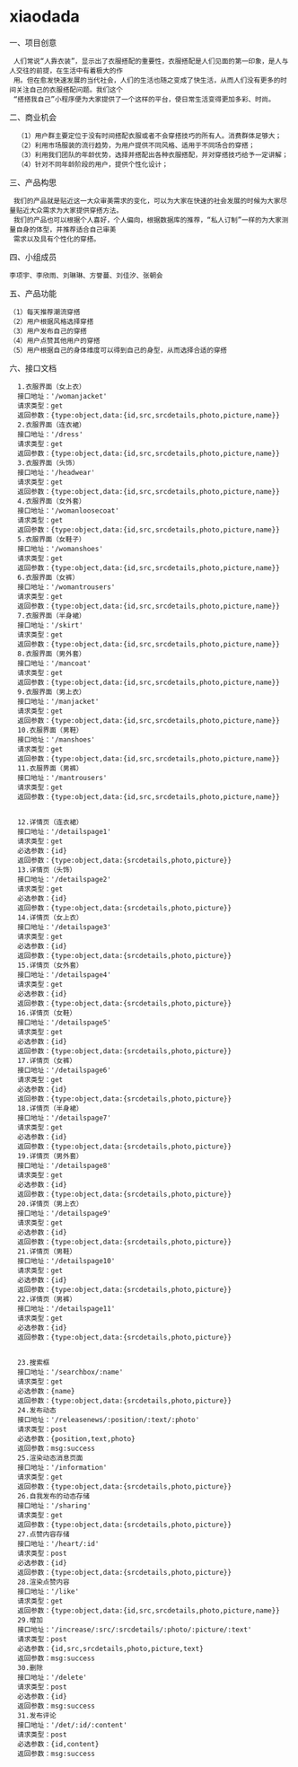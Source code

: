 # xiaodada
一、项目创意

     人们常说“人靠衣装”，显示出了衣服搭配的重要性，衣服搭配是人们见面的第一印象，是人与人交往的前提，在生活中有着极大的作
     用。但在愈发快速发展的当代社会，人们的生活也随之变成了快生活，从而人们没有更多的时间关注自己的衣服搭配问题。我们这个
     “搭搭我自己”小程序便为大家提供了一个这样的平台，使日常生活变得更加多彩、时尚。
二、商业机会

      （1）用户群主要定位于没有时间搭配衣服或者不会穿搭技巧的所有人。消费群体足够大；
      （2）利用市场服装的流行趋势，为用户提供不同风格、适用于不同场合的穿搭；
      （3）利用我们团队的年龄优势，选择并搭配出各种衣服搭配，并对穿搭技巧给予一定讲解；
      （4）针对不同年龄阶段的用户，提供个性化设计；
三、产品构思

     我们的产品就是贴近这一大众审美需求的变化，可以为大家在快速的社会发展的时候为大家尽量贴近大众需求为大家提供穿搭方法。
     我们的产品也可以根据个人喜好，个人偏向，根据数据库的推荐，“私人订制”一样的为大家测量自身的体型，并推荐适合自己审美
     需求以及具有个性化的穿搭。
四、小组成员

    李项宇、李欣雨、刘琳琳、方誉蔓、刘佳汐、张朝会
 五、产品功能

    （1）每天推荐潮流穿搭
    （2）用户根据风格选择穿搭
    （3）用户发布自己的穿搭
    （4）用户点赞其他用户的穿搭
    （5）用户根据自己的身体维度可以得到自己的身型，从而选择合适的穿搭
六、接口文档

      1.衣服界面（女上衣）
      接口地址：'/womanjacket'
      请求类型：get
      返回参数：{type:object,data:{id,src,srcdetails,photo,picture,name}}
      2.衣服界面（连衣裙）      
      接口地址：'/dress'
      请求类型：get
      返回参数：{type:object,data:{id,src,srcdetails,photo,picture,name}}
      3.衣服界面（头饰）    
      接口地址：'/headwear'
      请求类型：get
      返回参数：{type:object,data:{id,src,srcdetails,photo,picture,name}}
      4.衣服界面（女外套）      
      接口地址：'/womanloosecoat'
      请求类型：get
      返回参数：{type:object,data:{id,src,srcdetails,photo,picture,name}}
      5.衣服界面（女鞋子）     
      接口地址：'/womanshoes'
      请求类型：get
      返回参数：{type:object,data:{id,src,srcdetails,photo,picture,name}}
      6.衣服界面（女裤）    
      接口地址：'/womantrousers'
      请求类型：get
      返回参数：{type:object,data:{id,src,srcdetails,photo,picture,name}}
      7.衣服界面（半身裙）   
      接口地址：'/skirt'
      请求类型：get
      返回参数：{type:object,data:{id,src,srcdetails,photo,picture,name}}
      8.衣服界面（男外套）     
      接口地址：'/mancoat'
      请求类型：get
      返回参数：{type:object,data:{id,src,srcdetails,photo,picture,name}}
      9.衣服界面（男上衣）      
      接口地址：'/manjacket'
      请求类型：get
      返回参数：{type:object,data:{id,src,srcdetails,photo,picture,name}}
      10.衣服界面（男鞋）     
      接口地址：'/manshoes'
      请求类型：get
      返回参数：{type:object,data:{id,src,srcdetails,photo,picture,name}}
      11.衣服界面（男裤）    
      接口地址：'/mantrousers'
      请求类型：get
      返回参数：{type:object,data:{id,src,srcdetails,photo,picture,name}}


      12.详情页（连衣裙）     
      接口地址：'/detailspage1'
      请求类型：get
      必选参数：{id}
      返回参数：{type:object,data:{srcdetails,photo,picture}}
      13.详情页（头饰）      
      接口地址：'/detailspage2'
      请求类型：get
      必选参数：{id}
      返回参数：{type:object,data:{srcdetails,photo,picture}}
      14.详情页（女上衣）      
      接口地址：'/detailspage3'
      请求类型：get
      必选参数：{id}
      返回参数：{type:object,data:{srcdetails,photo,picture}}
      15.详情页（女外套）      
      接口地址：'/detailspage4'
      请求类型：get
      必选参数：{id}
      返回参数：{type:object,data:{srcdetails,photo,picture}}
      16.详情页（女鞋）    
      接口地址：'/detailspage5'
      请求类型：get
      必选参数：{id}
      返回参数：{type:object,data:{srcdetails,photo,picture}}
      17.详情页（女裤）     
      接口地址：'/detailspage6'
      请求类型：get
      必选参数：{id}
      返回参数：{type:object,data:{srcdetails,photo,picture}}
      18.详情页（半身裙）     
      接口地址：'/detailspage7'
      请求类型：get
      必选参数：{id}
      返回参数：{type:object,data:{srcdetails,photo,picture}}
      19.详情页（男外套）      
      接口地址：'/detailspage8'
      请求类型：get
      必选参数：{id}
      返回参数：{type:object,data:{srcdetails,photo,picture}}
      20.详情页（男上衣）     
      接口地址：'/detailspage9'
      请求类型：get
      必选参数：{id}
      返回参数：{type:object,data:{srcdetails,photo,picture}}
      21.详情页（男鞋）    
      接口地址：'/detailspage10'
      请求类型：get
      必选参数：{id}
      返回参数：{type:object,data:{srcdetails,photo,picture}}
      22.详情页（男裤）      
      接口地址：'/detailspage11'
      请求类型：get
      必选参数：{id}
      返回参数：{type:object,data:{srcdetails,photo,picture}}


      23.搜索框      
      接口地址：'/searchbox/:name'
      请求类型：get
      必选参数：{name}
      返回参数：{type:object,data:{srcdetails,photo,picture}}
      24.发布动态       
      接口地址：'/releasenews/:position/:text/:photo'
      请求类型：post
      必选参数：{position,text,photo}
      返回参数：msg:success
      25.渲染动态消息页面        
      接口地址：'/information'
      请求类型：get
      返回参数：{type:object,data:{srcdetails,photo,picture}}
      26.自我发布的动态存储        
      接口地址：'/sharing'
      请求类型：get
      返回参数：{type:object,data:{srcdetails,photo,picture}}
      27.点赞内容存储         
      接口地址：'/heart/:id'
      请求类型：post
      必选参数：{id}
      返回参数：{type:object,data:{srcdetails,photo,picture}}
      28.渲染点赞内容       
      接口地址：'/like'
      请求类型：get
      返回参数：{type:object,data:{id,src,srcdetails,photo,picture,name}}
      29.增加       
      接口地址：'/increase/:src/:srcdetails/:photo/:picture/:text'
      请求类型：post
      必选参数：{id,src,srcdetails,photo,picture,text}
      返回参数：msg:success
      30.删除     
      接口地址：'/delete'
      请求类型：post
      必选参数：{id}
      返回参数：msg:success
      31.发布评论     
      接口地址：'/det/:id/:content'
      请求类型：post
      必选参数：{id,content}
      返回参数：msg:success

